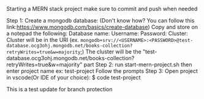 Starting a MERN stack project
make sure to commit and push when needed

Step 1: Create a mongodb database:
  (Don't know how? You can follow this link:https://www.mongodb.com/basics/create-database)
  Copy and store on a notepad the following:
  Database name:
  Username:
  Password:
  Cluster:
Cluster will be in the URI (ex. `mongodb+srv://<USERNAME>:<PASSWORD>@test-database.ocg3ohj.mongodb.net/books-collection?retryWrites=true&w=majority`;)
The cluster will be the "test-database.ocg3ohj.mongodb.net/books-collection?retryWrites=true&w=majority" part
Step 2: run start-mern-project.sh then enter project name
  ex: test-project
  Follow the prompts
Step 3: Open project in vscode(Or IDE of your choice):
  $ code test-project

This is a test update for branch protection
